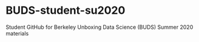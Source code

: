 # BUDS-student-su2020

Student GitHub for Berkeley Unboxing Data Science (BUDS) Summer 2020 materials

